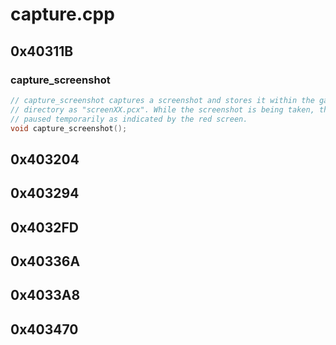 # capture.cpp

## 0x40311B

### capture_screenshot

```c
// capture_screenshot captures a screenshot and stores it within the game
// directory as "screenXX.pcx". While the screenshot is being taken, the game is
// paused temporarily as indicated by the red screen.
void capture_screenshot();
```

## 0x403204

## 0x403294

## 0x4032FD

## 0x40336A

## 0x4033A8

## 0x403470
